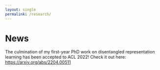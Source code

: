 ```yaml
---
layout: single
permalink: /research/
---
```


# News

The culmination of my first-year PhD work on disentangled representation learning has been accepted to ACL 2022! Check it out here: https://arxiv.org/abs/2204.00511

